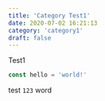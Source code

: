 ```yaml
---
title: 'Category Test1'
date: 2020-07-02 16:21:13
category: 'category1'
draft: false
---
```


Test1

```js
const hello = 'world!'
```

test `123` word
